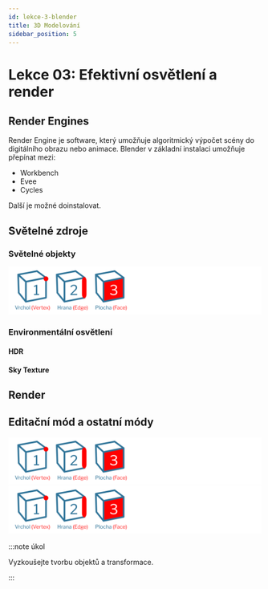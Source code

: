 ```yaml
---
id: lekce-3-blender
title: 3D Modelování
sidebar_position: 5
---
```


# Lekce 03: Efektivní osvětlení a render
## Render Engines
Render Engine je software, který umožňuje algoritmický výpočet scény do digitálního obrazu nebo animace.
Blender v základní instalaci umožňuje přepínat mezi:
- Workbench
- Evee
- Cycles

Další je možné doinstalovat. 

## Světelné zdroje
### Světelné objekty
![image](../img/blender01-edit.svg)

### Environmentální osvětlení
#### HDR
#### Sky Texture

## Render

## Editační mód a ostatní módy
![image](../img/blender01-edit.svg)
![image](../img/blender01-edit.svg)


:::note úkol

Vyzkoušejte tvorbu objektů a transformace.

:::
